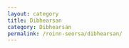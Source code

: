 ```yaml
---
layout: category
title: Dibhearsan
category: Dibhearsan
permalink: /roinn-seorsa/dibhearsan/
---
```

